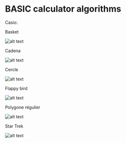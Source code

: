 # BASIC calculator algorithms

Casio:

Basket

![alt text](https://raw.githubusercontent.com/Benjamin-Loison/BASIC-calculator-algorithms/master/Casio/BASKET/BASKET.jpg)

Cadena

![alt text](https://raw.githubusercontent.com/Benjamin-Loison/BASIC-calculator-algorithms/master/Casio/CADENA/CADENA.jpg)

Cercle

![alt text](https://raw.githubusercontent.com/Benjamin-Loison/BASIC-calculator-algorithms/master/Casio/CIRCLE/CIRCLE.jpg)

Flappy bird

![alt text](https://raw.githubusercontent.com/Benjamin-Loison/BASIC-calculator-algorithms/master/Casio/FLAPPY/FLAPPY.jpg)

Polygone régulier

![alt text](https://raw.githubusercontent.com/Benjamin-Loison/BASIC-calculator-algorithms/master/Casio/POLYREG/POLYREG.jpg)

Star Trek

![alt text](https://raw.githubusercontent.com/Benjamin-Loison/BASIC-calculator-algorithms/master/Casio/STARTREK/STARTREK.jpg)

